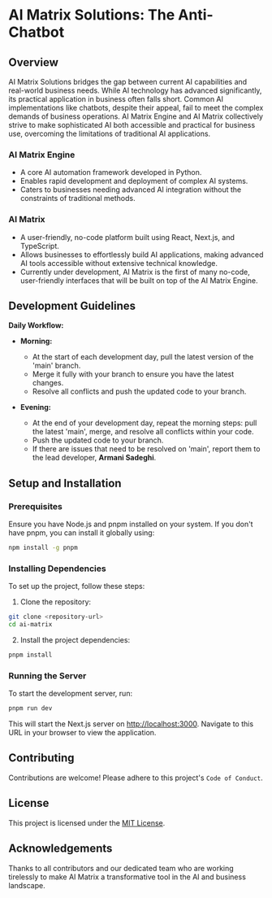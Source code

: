 # AI Matrix Solutions: The Anti-Chatbot

## Overview

AI Matrix Solutions bridges the gap between current AI capabilities and real-world business needs. While AI technology has advanced significantly, its practical application in business often falls short. Common AI implementations like chatbots, despite their appeal, fail to meet the complex demands of business operations. AI Matrix Engine and AI Matrix collectively strive to make sophisticated AI both accessible and practical for business use, overcoming the limitations of traditional AI applications.

### AI Matrix Engine

-   A core AI automation framework developed in Python.
-   Enables rapid development and deployment of complex AI systems.
-   Caters to businesses needing advanced AI integration without the constraints of traditional methods.

### AI Matrix

-   A user-friendly, no-code platform built using React, Next.js, and TypeScript.
-   Allows businesses to effortlessly build AI applications, making advanced AI tools accessible without extensive technical knowledge.
-   Currently under development, AI Matrix is the first of many no-code, user-friendly interfaces that will be built on top of the AI Matrix Engine.

## Development Guidelines

**Daily Workflow:**

-   **Morning:**

    -   At the start of each development day, pull the latest version of the 'main' branch.
    -   Merge it fully with your branch to ensure you have the latest changes.
    -   Resolve all conflicts and push the updated code to your branch.

-   **Evening:**
    -   At the end of your development day, repeat the morning steps: pull the latest 'main', merge, and resolve all conflicts within your code.
    -   Push the updated code to your branch.
    -   If there are issues that need to be resolved on 'main', report them to the lead developer, **Armani Sadeghi**.

## Setup and Installation

### Prerequisites

Ensure you have Node.js and pnpm installed on your system. If you don't have pnpm, you can install it globally using:

```bash
npm install -g pnpm
```

### Installing Dependencies

To set up the project, follow these steps:

1. Clone the repository:

```bash
git clone <repository-url>
cd ai-matrix
```

2. Install the project dependencies:

```bash
pnpm install
```

### Running the Server

To start the development server, run:

```bash
pnpm run dev
```

This will start the Next.js server on [http://localhost:3000](http://localhost:3000). Navigate to this URL in your browser to view the application.

## Contributing

Contributions are welcome! Please adhere to this project's `Code of Conduct`.

## License

This project is licensed under the [MIT License](LICENSE.md).

## Acknowledgements

Thanks to all contributors and our dedicated team who are working tirelessly to make AI Matrix a transformative tool in the AI and business landscape.
